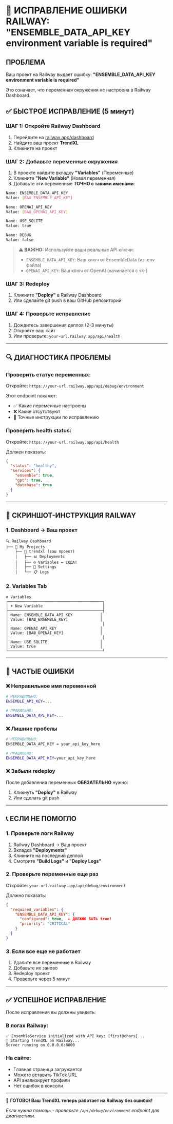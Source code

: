 # 🚨 ИСПРАВЛЕНИЕ ОШИБКИ RAILWAY: "ENSEMBLE_DATA_API_KEY environment variable is required"

## ПРОБЛЕМА
Ваш проект на Railway выдает ошибку: **"ENSEMBLE_DATA_API_KEY environment variable is required"**

Это означает, что переменная окружения не настроена в Railway Dashboard.

## ✅ БЫСТРОЕ ИСПРАВЛЕНИЕ (5 минут)

### ШАГ 1: Откройте Railway Dashboard
1. Перейдите на [railway.app/dashboard](https://railway.app/dashboard)
2. Найдите ваш проект **TrendXL**
3. Кликните на проект

### ШАГ 2: Добавьте переменные окружения
1. В проекте найдите вкладку **"Variables"** (Переменные)
2. Кликните **"New Variable"** (Новая переменная)
3. Добавьте эти переменные **ТОЧНО с такими именами**:

```bash
Name: ENSEMBLE_DATA_API_KEY
Value: [ВАШ_ENSEMBLE_API_KEY]

Name: OPENAI_API_KEY  
Value: [ВАШ_OPENAI_API_KEY]

Name: USE_SQLITE
Value: true

Name: DEBUG
Value: false
```

> **⚠️ ВАЖНО:** Используйте ваши реальные API ключи:
> - `ENSEMBLE_DATA_API_KEY`: Ваш ключ от EnsembleData (из .env файла)
> - `OPENAI_API_KEY`: Ваш ключ от OpenAI (начинается с sk-)

### ШАГ 3: Redeploy
1. Кликните **"Deploy"** в Railway Dashboard
2. Или сделайте git push в ваш GitHub репозиторий

### ШАГ 4: Проверьте исправление
1. Дождитесь завершения деплоя (2-3 минуты)
2. Откройте ваш сайт
3. Или проверьте: `your-url.railway.app/api/health`

---

## 🔍 ДИАГНОСТИКА ПРОБЛЕМЫ

### Проверить статус переменных:
Откройте: `https://your-url.railway.app/api/debug/environment`

Этот endpoint покажет:
- ✅ Какие переменные настроены
- ❌ Какие отсутствуют
- 📝 Точные инструкции по исправлению

### Проверить health status:
Откройте: `https://your-url.railway.app/api/health`

Должен показать:
```json
{
  "status": "healthy",
  "services": {
    "ensemble": true,
    "gpt": true,
    "database": true
  }
}
```

---

## 📸 СКРИНШОТ-ИНСТРУКЦИЯ RAILWAY

### 1. Dashboard → Ваш проект
```
🔍 Railway Dashboard
├── 📁 My Projects
    ├── 🚀 trendxl (ваш проект)
    │   ├── 📊 Deployments
    │   ├── ⚙️ Variables ← СЮДА!
    │   ├── 🔧 Settings
    │   └── 📋 Logs
```

### 2. Variables Tab
```
⚙️ Variables
┌─────────────────────────────────────────┐
│ + New Variable                          │
├─────────────────────────────────────────┤
│ Name: ENSEMBLE_DATA_API_KEY            │
│ Value: [ВАШ_ENSEMBLE_KEY]              │
│                                         │
│ Name: OPENAI_API_KEY                   │  
│ Value: [ВАШ_OPENAI_KEY]                │
│                                         │
│ Name: USE_SQLITE                       │
│ Value: true                            │
└─────────────────────────────────────────┘
```

---

## 🚨 ЧАСТЫЕ ОШИБКИ

### ❌ Неправильное имя переменной
```bash
# НЕПРАВИЛЬНО:
ENSEMBLE_API_KEY=...

# ПРАВИЛЬНО:
ENSEMBLE_DATA_API_KEY=...
```

### ❌ Лишние пробелы
```bash
# НЕПРАВИЛЬНО:
ENSEMBLE_DATA_API_KEY = your_api_key_here

# ПРАВИЛЬНО:
ENSEMBLE_DATA_API_KEY=your_api_key_here
```

### ❌ Забыли redeploy
После добавления переменных **ОБЯЗАТЕЛЬНО** нужно:
1. Кликнуть **"Deploy"** в Railway
2. Или сделать git push

---

## 📞 ЕСЛИ НЕ ПОМОГЛО

### 1. Проверьте логи Railway
1. Railway Dashboard → Ваш проект
2. Вкладка **"Deployments"**
3. Кликните на последний деплой
4. Смотрите **"Build Logs"** и **"Deploy Logs"**

### 2. Проверьте переменные еще раз
Откройте: `your-url.railway.app/api/debug/environment`

Должно показать:
```json
{
  "required_variables": {
    "ENSEMBLE_DATA_API_KEY": {
      "configured": true,  ← ДОЛЖНО БЫТЬ true!
      "priority": "CRITICAL"
    }
  }
}
```

### 3. Если все еще не работает
1. Удалите все переменные в Railway
2. Добавьте их заново
3. Redeploy проект
4. Проверьте через 5 минут

---

## ✅ УСПЕШНОЕ ИСПРАВЛЕНИЕ

После исправления вы должны увидеть:

### В логах Railway:
```
✅ EnsembleService initialized with API key: [first8chars]...
🚀 Starting TrendXL on Railway...
Server running on 0.0.0.0:8000
```

### На сайте:
- Главная страница загружается
- Можете вставить TikTok URL
- API анализирует профили
- Нет ошибок в консоли

---

🎉 **ГОТОВО! Ваш TrendXL теперь работает на Railway без ошибок!**

*Если нужна помощь - проверьте `/api/debug/environment` endpoint для диагностики.*
